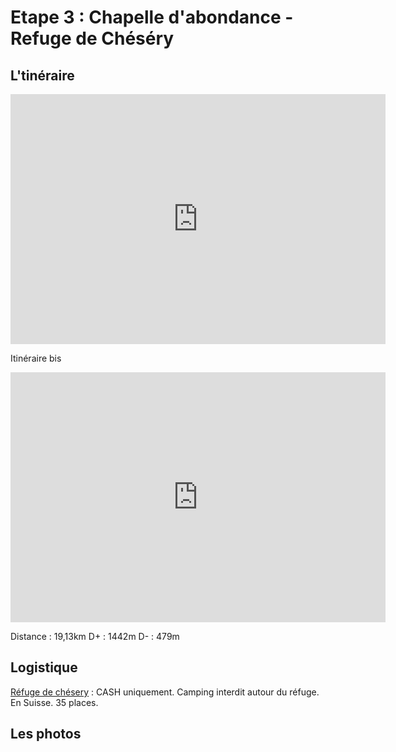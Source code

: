 # Etape 3 : Chapelle d'abondance - Refuge de Chéséry

## L'tinéraire

<iframe width="600" height="400" frameborder="0" scrolling="no" marginheight="0" marginwidth="0" sandbox="allow-forms allow-scripts allow-same-origin" src="https://www.geoportail.gouv.fr/embed/visu.html?c=6.796363902554291,46.23157883934695&z=13&l0=ORTHOIMAGERY.ORTHOPHOTOS::GEOPORTAIL:OGC:WMTS(0;h)&l1=n_vent_iso_l(0;h)&l2=GEOGRAPHICALGRIDSYSTEMS.MAPS.SCAN25TOUR.CV::GEOPORTAIL:OGC:WMTS(1)&l3=GEOGRAPHICALGRIDSYSTEMS.MAPS::GEOPORTAIL:OGC:WMTS(0;h)&d4=4850567(1)&permalink=yes" allowfullscreen></iframe>

Itinéraire bis

<iframe width="600" height="400" frameborder="0" scrolling="no" marginheight="0" marginwidth="0" sandbox="allow-forms allow-scripts allow-same-origin" src="https://www.geoportail.gouv.fr/embed/visu.html?c=6.781363805924918,46.24705656731058&z=12&l0=GEOGRAPHICALGRIDSYSTEMS.MAPS.SCAN25TOUR.CV::GEOPORTAIL:OGC:WMTS(1)&l1=GEOGRAPHICALGRIDSYSTEMS.MAPS::GEOPORTAIL:OGC:WMTS(0;h)&d2=4925434(1)&permalink=yes" allowfullscreen></iframe>

Distance : 19,13km
D+ : 1442m
D- : 479m


## Logistique

[Réfuge de chésery](https://www.lacvert.ch/fr/r%C3%A9servation/) : CASH uniquement. Camping interdit autour du réfuge. En Suisse. 35 places.


## Les photos
